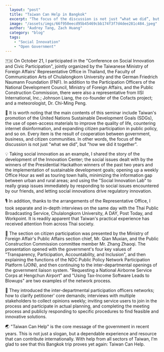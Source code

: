 ```yaml
---
  layout: "post"
  title: "Taiwan Can Help in Bangkok"
  excerpt: "The focus of the discussion is not just “what we did”, but “how we did it together”."
  image: "/assets/imgs/66f950eecd95b45469cbb174f3f7d4dee281c484.jpeg"
  author: "Audrey Tang, Zach Huang"
  category: "blog"
  tags: 
    - "Social Innovation"
    - "Open Government"
---
```


🇹🇭 On October 21, I participated in the "Conference on Social Innovation and Civic Participation", jointly organized by the Taiwanese Ministry of Foreign Affairs' Representative Office in Thailand, the Faculty of Communication Arts of Chulalongkorn University and the German Friedrich Naumann Foundation (FNF). In addition to the Participation Officers of the National Development Council, Ministry of Foreign Affairs, and the Public Construction Commission, there were also a representative from IISI International, Inc.; Johnson Liang, the co-founder of the Cofacts project; and a meteorologist, Dr. Chi-Ming Peng.

🚸 It is worth noting that the main contents of this seminar include Taiwan's promotion of the United Nations Sustainable Development Goals (SDGs), the use of open-access materials to improve the quality of life, countering internet disinformation, and expanding citizen participation in public policy, and so on. Every item is the result of cooperation between government, business, and citizen communities. In other words, the focus of the discussion is not just "what we did", but "how we did it together". 

💡 Taking social innovation as an example, I shared the story of the development of the Innovation Center; the social issues dealt with by the winners of the Presidential Hackathon winners of the past two years and the implementation of sustainable development goals; opening up a weekly Office Hour as well as touring town halls, minimizing the information gap between urban and rural areas;  and using the "Social Innovation Lab" to really grasp issues immediately by responding to social issues encountered by our friends, and letting social innovations drive regulatory innovation. 

🎙️ In addition, thanks to the arrangements of the Representative Office, I took separate and in-depth interviews on the same day with the Thai Public Broadcasting Service, Chulalongkorn University, A DAY, Post Today, and Workpoint. It is readily apparent that Taiwan's practical experience has received attention from across Thai society.  

🙋 The section on citizen participation was presented by the Ministry of Foreign Affair's Public Affairs section chief, Mr. Qian Muxian, and the Public Construction Commission committee member Mr. Zhang Zhaoqi. The presentation opened with the government's four key values of "Transparency, Participation, Accountability, and Inclusion", and then explaining the functions of the NDC Public Policy Network Participation Platform (JOIN), and then continuing to the inter-departmental openings of the government liaison system. "Requesting a National Airborne Service Corps at Hengchun Airport" and  "Using Tax-Income Software Leads to Blowups" are two examples of the network process.

🤝 They introduced the inter-departmental participation officers networks; how to clarify petitioner' core demands; interviews with multiple stakeholders to collect opinions weekly; inviting service users to join in the process and participate in actual planning, and completing the meeting process and publicly responding to specific procedures to find feasible and innovative solutions. 

🌏 "Taiwan Can Help" is the core message of the government in recent years. This is not just a slogan, but a dependable experience and resource that can contribute internationally. With help from all sectors of Taiwan, I'm glad to see that this Bangkok trip proves yet again: Taiwan Can Help.
